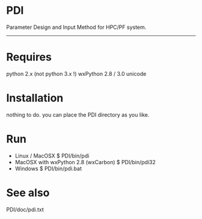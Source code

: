 PDI
===

Parameter Design and Input Method for HPC/PF system.

----

# Requires
  python 2.x (not python 3.x !)
  wxPython 2.8 / 3.0 unicode

# Installation
  nothing to do. you can place the PDI directory as you like.

# Run
  - Linux / MacOSX
    $ PDI/bin/pdi
  - MacOSX with wxPython 2.8 (wxCarbon)
    $ PDI/bin/pdi32
  - Windows
    $ PDI/bin/pdi.bat

# See also
  PDI/doc/pdi.txt

